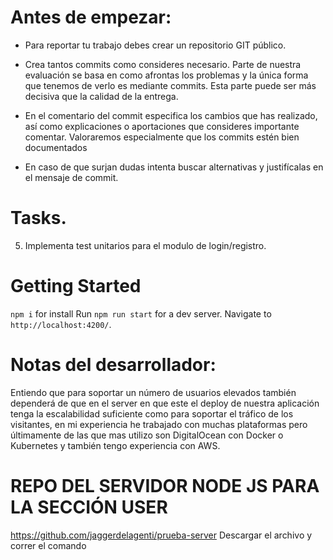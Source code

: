 # Antes de empezar:
- Para reportar tu trabajo debes crear un repositorio GIT público.

- Crea tantos commits como consideres necesario. Parte de nuestra evaluación se basa en como afrontas los problemas y la única forma que tenemos de verlo es mediante commits. Esta parte puede ser más decisiva que la calidad de la entrega.
- En el comentario del commit especifica los cambios que has realizado, así como explicaciones o aportaciones que consideres importante comentar. Valoraremos especialmente que los commits estén bien documentados
- En caso de que surjan dudas intenta buscar alternativas y justifícalas en el mensaje de commit.

# Tasks.

<!-- 1.  RE-Estructura el proyecto como mejor consideres. 
    1.  Como mínimo se debe crear un modulo a parte para la autenticación y registro.
    2.  Implementa Interficies  o clases  para los tipos de datos que consideres. -->
<!-- 2. Implementa un sistema de login/registro que persista los datos correctamente.
   1. Puedes utilizar:
      1. LocalStorage, 
      2. Alguna api externa
      3. Implementar servicio propio con Nodejs. -->
<!-- 3. Implementa el patron de diseño redux para la gestion del listado de naves.
   1. No es necesario implementar redux para todo el aplicativo, solo para la gestión de naves. 
4.  Implementa la carga de multiples "páginas" en el apartado de ships.
    <!-- 1.   Actualmente solo carga una página de la api. 
    <!-- 2.   Revisar la API para saber como consumir el resto de páginas. https://swapi.dev/ -->
5.  Implementa test unitarios para el modulo de login/registro.
<!--6.  Añade imágenes a las CARDS de naves: Puedes usar esta api  'https://starwars-visualguide.com/assets/img/starships/' + ID_DE NAVE https://starwars-visualguide.com/assets/img/starships/5.jpg-->
<!-- 7.  Suponiendo que esta página tiene un numero elevado de usuarios simultáneos, implementa las mejoras que consideres oportunas para evitar la saturación del servidor.
    1.  Si alguna de las medidas no es de código, comentalas a continuación en este Readme. -->
    

# Getting Started 

`npm i`  for install
Run `npm run start` for a dev server. 
Navigate to `http://localhost:4200/`.


# Notas del desarrollador:
Entiendo que para soportar un número de usuarios elevados también dependerá de que en el server en que este el deploy de nuestra aplicación tenga la escalabilidad suficiente como para soportar el tráfico de los visitantes, en mi experiencia he trabajado con muchas plataformas pero últimamente de las que mas utilizo son DigitalOcean con Docker o Kubernetes y también  tengo experiencia con AWS.


# REPO DEL SERVIDOR NODE JS PARA LA SECCIÓN USER

https://github.com/jaggerdelagenti/prueba-server
Descargar el archivo y correr el comando <!-- nodemon dist/ --> 
<!--(No me ha dado el tiempo de hacer el deploy) -->


